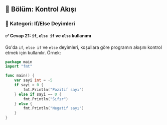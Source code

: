 ## 📘 Bölüm: Kontrol Akışı  
### 🔹 Kategori: If/Else Deyimleri  
#### ✅ Cevap 21: `if`, `else if` ve `else` kullanımı

Go'da `if`, `else if` ve `else` deyimleri, koşullara göre programın akışını kontrol etmek için kullanılır. Örnek:

```go
package main
import "fmt"

func main() {
    var sayi int = -5
    if sayi > 0 {
        fmt.Println("Pozitif sayı")
    } else if sayi == 0 {
        fmt.Println("Sıfır")
    } else {
        fmt.Println("Negatif sayı")
    }
}
```
